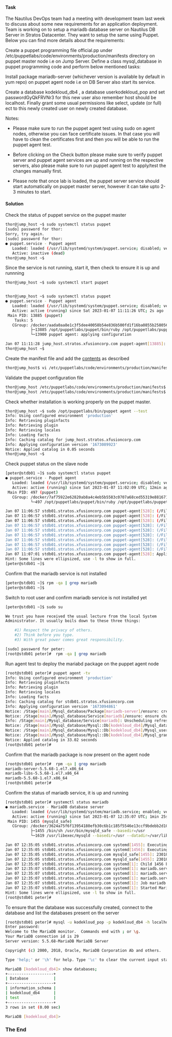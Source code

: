 #### Task

The Nautilus DevOps team had a meeting with development team last week to discuss about some new requirements for an application deployment. Team is working on to setup a mariadb database server on Nautilus DB Server in Stratos Datacenter. They want to setup the same using Puppet. Below you can find more details about the requirements:


Create a puppet programming file official.pp under /etc/puppetlabs/code/environments/production/manifests directory on puppet master node i.e on Jump Server. Define a class mysql_database in puppet programming code and perform below mentioned tasks:

Install package mariadb-server (whichever version is available by default in yum repo) on puppet agent node i.e on DB Server also start its service.

Create a database kodekloud_db4 , a database userkodekloud_pop and set passwordGyQkFRVNr3 for this new user also remember host should be localhost. Finally grant some usual permissions like select, update (or full) ect to this newly created user on newly created database.

Notes: 
- Please make sure to run the puppet agent test using sudo on agent nodes, otherwise you can face certificate issues. In that case you will have to clean the certificates first and then you will be able to run the puppet agent test.

- Before clicking on the Check button please make sure to verify puppet server and puppet agent services are up and running on the respective servers, also please make sure to run puppet agent test to apply/test the changes manually first.

- Please note that once lab is loaded, the puppet server service should start automatically on puppet master server, however it can take upto 2-3 minutes to start.


#### Solution

Check the status of puppet service on the puppet master

```bash
thor@jump_host ~$ sudo systemctl status puppet
[sudo] password for thor: 
Sorry, try again.
[sudo] password for thor: 
● puppet.service - Puppet agent
   Loaded: loaded (/usr/lib/systemd/system/puppet.service; disabled; vendor preset: disabled)
   Active: inactive (dead)
thor@jump_host ~$ 
```

Since the service is not running, start it, then check to ensure it is up and runnning

```bash
thor@jump_host ~$ sudo systemctl start puppet


thor@jump_host ~$ sudo systemctl status puppet
● puppet.service - Puppet agent
   Loaded: loaded (/usr/lib/systemd/system/puppet.service; disabled; vendor preset: disabled)
   Active: active (running) since Sat 2023-01-07 11:11:26 UTC; 2s ago
 Main PID: 13885 (puppet)
    Tasks: 5
   CGroup: /docker/aada0aa8e1c3f5dee40058b54e836b500fd1f16ba0855b2580568881c1cd757b/system.slice/puppet.service
           ├─13885 /opt/puppetlabs/puppet/bin/ruby /opt/puppetlabs/puppet/bin/puppet agent --no-daemonize
           └─13900 puppet agent: applying configuration

Jan 07 11:11:28 jump_host.stratos.xfusioncorp.com puppet-agent[13885]: Starting Puppet client version 6.24.0
thor@jump_host ~$ 
```

Create the manifest file and add the [contents](official.pp) as described

```bash
thor@jump_host$ vi /etc/puppetlabs/code/environments/production/manifests/official.pp
```


Validate the puppet configuration file

```bash     
thor@jump_host /etc/puppetlabs/code/environments/production/manifests$ puppet parser validate official.pp
thor@jump_host /etc/puppetlabs/code/environments/production/manifests$ 
```

Check whether installation is working properly on the puppet master.

```bash
thor@jump_host ~$ sudo /opt/puppetlabs/bin/puppet agent --test
Info: Using configured environment 'production'
Info: Retrieving pluginfacts
Info: Retrieving plugin
Info: Retrieving locales
Info: Loading facts
Info: Caching catalog for jump_host.stratos.xfusioncorp.com
Info: Applying configuration version '1673089923'
Notice: Applied catalog in 0.05 seconds
thor@jump_host ~$ 
```

Check puppet status on the slave node

```bash
[peter@stdb01 ~]$ sudo systemctl status puppet
● puppet.service - Puppet agent
   Loaded: loaded (/usr/lib/systemd/system/puppet.service; disabled; vendor preset: disabled)
   Active: active (running) since Sat 2023-01-07 11:02:09 UTC; 12min ago
 Main PID: 497 (puppet)
   CGroup: /docker/7af75922e62820ab8a4c4eb5b5583c0707a68ced55319e8816713f320822a076/system.slice/puppet.service
           └─497 /opt/puppetlabs/puppet/bin/ruby /opt/puppetlabs/puppet/bin/puppet agent --no-daemonize

Jan 07 11:06:57 stdb01.stratos.xfusioncorp.com puppet-agent[528]: (/File[/opt/puppetlabs/puppet/cache/lib/puppet/type/mysql_datadir.rb]/ensure) defined content as '...3a652ac'
Jan 07 11:06:57 stdb01.stratos.xfusioncorp.com puppet-agent[528]: (/File[/opt/puppetlabs/puppet/cache/lib/puppet/type/mysql_grant.rb]/ensure) defined content as '{m...e50619f'
Jan 07 11:06:57 stdb01.stratos.xfusioncorp.com puppet-agent[528]: (/File[/opt/puppetlabs/puppet/cache/lib/puppet/type/mysql_login_path.rb]/ensure) defined content a...f1e9ec3'
Jan 07 11:06:57 stdb01.stratos.xfusioncorp.com puppet-agent[528]: (/File[/opt/puppetlabs/puppet/cache/lib/puppet/type/mysql_plugin.rb]/ensure) defined content as '{...aac1e72'
Jan 07 11:06:57 stdb01.stratos.xfusioncorp.com puppet-agent[528]: (/File[/opt/puppetlabs/puppet/cache/lib/puppet/type/mysql_user.rb]/ensure) defined content as '{md...55bd0aa'
Jan 07 11:06:57 stdb01.stratos.xfusioncorp.com puppet-agent[528]: (/File[/opt/puppetlabs/puppet/cache/lib/puppet_x]/ensure) created
Jan 07 11:06:57 stdb01.stratos.xfusioncorp.com puppet-agent[528]: (/File[/opt/puppetlabs/puppet/cache/lib/puppet_x/stdlib]/ensure) created
Jan 07 11:06:57 stdb01.stratos.xfusioncorp.com puppet-agent[528]: (/File[/opt/puppetlabs/puppet/cache/lib/puppet_x/stdlib.rb]/ensure) defined content as '{md5}a1adb...fea21c8'
Jan 07 11:06:57 stdb01.stratos.xfusioncorp.com puppet-agent[528]: (/File[/opt/puppetlabs/puppet/cache/lib/puppet_x/stdlib/toml_dumper.rb]/ensure) defined content as...8f9bcb8'
Jan 07 11:07:01 stdb01.stratos.xfusioncorp.com puppet-agent[528]: Applied catalog in 0.10 seconds
Hint: Some lines were ellipsized, use -l to show in full.
[peter@stdb01 ~]$ 
```

Confirm that the mariadb service is not installed

```bash
[peter@stdb01 ~]$ rpm -qa | grep mariadb
[peter@stdb01 ~]$ 
```

Switch to root user and confirm mariadb service is not installed yet

```bash
[peter@stdb01 ~]$ sudo su

We trust you have received the usual lecture from the local System
Administrator. It usually boils down to these three things:

    #1) Respect the privacy of others.
    #2) Think before you type.
    #3) With great power comes great responsibility.

[sudo] password for peter: 
[root@stdb01 peter]#  rpm -qa | grep mariadb
```

Run agent test to deploy the mariabd package on the puppet agent node

```bash
[root@stdb01 peter]# puppet agent -tv
Info: Using configured environment 'production'
Info: Retrieving pluginfacts
Info: Retrieving plugin
Info: Retrieving locales
Info: Loading facts
Info: Caching catalog for stdb01.stratos.xfusioncorp.com
Info: Applying configuration version '1673094861'
Notice: /Stage[main]/Mysql_database/Package[mariadb-server]/ensure: created
Notice: /Stage[main]/Mysql_database/Service[mariadb]/ensure: ensure changed 'stopped' to 'running'
Info: /Stage[main]/Mysql_database/Service[mariadb]: Unscheduling refresh on Service[mariadb]
Notice: /Stage[main]/Mysql_database/Mysql::Db[kodekloud_db4]/Mysql_database[kodekloud_db4]/ensure: created
Notice: /Stage[main]/Mysql_database/Mysql::Db[kodekloud_db4]/Mysql_user[kodekloud_pop@localhost]/ensure: created
Notice: /Stage[main]/Mysql_database/Mysql::Db[kodekloud_db4]/Mysql_grant[kodekloud_pop@localhost/kodekloud_db4.*]/ensure: created
Notice: Applied catalog in 33.02 seconds
[root@stdb01 peter]# 
```

Confirm that the mariadb package is now present on the agent node

```bash
[root@stdb01 peter]#  rpm -qa | grep mariadb
mariadb-server-5.5.68-1.el7.x86_64
mariadb-libs-5.5.68-1.el7.x86_64
mariadb-5.5.68-1.el7.x86_64
[root@stdb01 peter]# 
```


Confirm the status of mariadb service, it is up and running

```bash
[root@stdb01 peter]# systemctl status mariadb
● mariadb.service - MariaDB database server
   Loaded: loaded (/usr/lib/systemd/system/mariadb.service; enabled; vendor preset: disabled)
   Active: active (running) since Sat 2023-01-07 12:35:07 UTC; 1min 25s ago
 Main PID: 1455 (mysqld_safe)
   CGroup: /docker/3624a75f6f13954180efb30c6b1c185f5546e13ccf9bdebb2d10f754ded14db8/system.slice/mariadb.service
           ├─1455 /bin/sh /usr/bin/mysqld_safe --basedir=/usr
           └─1619 /usr/libexec/mysqld --basedir=/usr --datadir=/var/lib/mysql --...

Jan 07 12:35:05 stdb01.stratos.xfusioncorp.com systemd[1455]: Executing: /usr/bi...
Jan 07 12:35:05 stdb01.stratos.xfusioncorp.com systemd[1456]: Executing: /usr/li...
Jan 07 12:35:05 stdb01.stratos.xfusioncorp.com mysqld_safe[1455]: 230107 12:35:0...
Jan 07 12:35:05 stdb01.stratos.xfusioncorp.com mysqld_safe[1455]: 230107 12:35:0...
Jan 07 12:35:07 stdb01.stratos.xfusioncorp.com systemd[1]: Child 1456 belongs to...
Jan 07 12:35:07 stdb01.stratos.xfusioncorp.com systemd[1]: mariadb.service: cont...
Jan 07 12:35:07 stdb01.stratos.xfusioncorp.com systemd[1]: mariadb.service got f...
Jan 07 12:35:07 stdb01.stratos.xfusioncorp.com systemd[1]: mariadb.service chang...
Jan 07 12:35:07 stdb01.stratos.xfusioncorp.com systemd[1]: Job mariadb.service/s...
Jan 07 12:35:07 stdb01.stratos.xfusioncorp.com systemd[1]: Started MariaDB datab...
Hint: Some lines were ellipsized, use -l to show in full.
[root@stdb01 peter]# 
```

To ensure that the database was successfully created, connect to the database and list the databases present on the server

```bash
[root@stdb01 peter]# mysql -u kodekloud_pop -p kodekloud_db4 -h localhost
Enter password: 
Welcome to the MariaDB monitor.  Commands end with ; or \g.
Your MariaDB connection id is 29
Server version: 5.5.68-MariaDB MariaDB Server

Copyright (c) 2000, 2018, Oracle, MariaDB Corporation Ab and others.

Type 'help;' or '\h' for help. Type '\c' to clear the current input statement.

MariaDB [kodekloud_db4]> show databases;
+--------------------+
| Database           |
+--------------------+
| information_schema |
| kodekloud_db4      |
| test               |
+--------------------+
3 rows in set (0.00 sec)

MariaDB [kodekloud_db4]> 
```


### The End ###

